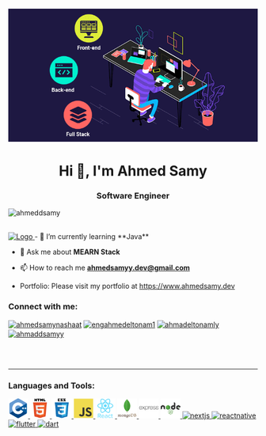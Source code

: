 <p align="center">
  <img src="https://raw.githubusercontent.com/R041T/R041T/main/fullstack.gif" alt="MasterHead">
</p>

<h1 align="center">Hi 👋, I'm Ahmed Samy</h1>
<h3 align="center">Software Engineer</h3>
<p align="left"> <img src="https://komarev.com/ghpvc/?username=ahmeddsamy&label=Profile%20views&color=0e75b6&style=flat" alt="ahmeddsamy" /> </p><br/>
 <a href="https://www.ahmedsamy.dev" target="_blank" rel="noopener noreferrer">
    <img src="https://www.ahmedsamy.dev/assets/logo.svg" alt="Logo" width="70">
  </a>
- 🌱 I’m currently learning **Java**

- 💬 Ask me about **MEARN Stack**

- 📫 How to reach me **ahmedsamyy.dev@gmail.com**

-  Portfolio: Please visit my portfolio at <a href="https://www.ahmedsamy.dev" target="_blank" rel="noopener noreferrer">https://www.ahmedsamy.dev</a>

<h3 align="left">Connect with me:</h3>
<p align="left">
<a href="https://linkedin.com/in/ahmedsamynashaat" target="blank"><img align="center" src="https://raw.githubusercontent.com/rahuldkjain/github-profile-readme-generator/master/src/images/icons/Social/linked-in-alt.svg" alt="ahmedsamynashaat" height="30" width="40" /></a>
<a href="https://www.hackerrank.com/engahmedeltonam1" target="blank"><img align="center" src="https://raw.githubusercontent.com/rahuldkjain/github-profile-readme-generator/master/src/images/icons/Social/hackerrank.svg" alt="engahmedeltonam1" height="30" width="40" /></a>
<a href="https://fb.com/ahmadeltonamly" target="blank"><img align="center" src="https://raw.githubusercontent.com/rahuldkjain/github-profile-readme-generator/master/src/images/icons/Social/facebook.svg" alt="ahmadeltonamly" height="30" width="40" /></a>
<a href="https://instagram.com/ahmaddsamyy" target="blank"><img align="center" src="https://raw.githubusercontent.com/rahuldkjain/github-profile-readme-generator/master/src/images/icons/Social/instagram.svg" alt="ahmaddsamyy" height="30" width="40" /></a>
</p> <br/> <br/>

---

<h3 align="left">Languages and Tools:</h3>
<p align="left">
<a href="https://www.w3schools.com/cpp/" target="_blank" rel="noreferrer"> <img src="https://raw.githubusercontent.com/devicons/devicon/master/icons/cplusplus/cplusplus-original.svg" alt="cplusplus" width="40" height="40"/> </a>
<a href="https://www.w3.org/html/" target="_blank" rel="noreferrer"> <img src="https://raw.githubusercontent.com/devicons/devicon/master/icons/html5/html5-original-wordmark.svg" alt="html5" width="40" height="40"/> </a>
<a href="https://www.w3schools.com/css/" target="_blank" rel="noreferrer"> <img src="https://raw.githubusercontent.com/devicons/devicon/master/icons/css3/css3-original-wordmark.svg" alt="css3" width="40" height="40"/> </a>
<a href="https://developer.mozilla.org/en-US/docs/Web/JavaScript" target="_blank" rel="noreferrer"> <img src="https://raw.githubusercontent.com/devicons/devicon/master/icons/javascript/javascript-original.svg" alt="javascript" width="40" height="40"/> </a>
<a href="https://reactjs.org/" target="_blank" rel="noreferrer"> <img src="https://raw.githubusercontent.com/devicons/devicon/master/icons/react/react-original-wordmark.svg" alt="react" width="40" height="40"/> </a>
<a href="https://www.mongodb.com/" target="_blank" rel="noreferrer"> <img src="https://raw.githubusercontent.com/devicons/devicon/master/icons/mongodb/mongodb-original-wordmark.svg" alt="mongodb" width="40" height="40"/> </a>
<a href="https://expressjs.com" target="_blank" rel="noreferrer"> <img src="https://raw.githubusercontent.com/devicons/devicon/master/icons/express/express-original-wordmark.svg" alt="express" width="40" height="40"/> </a>
<a href="https://nodejs.org" target="_blank" rel="noreferrer"> <img src="https://raw.githubusercontent.com/devicons/devicon/master/icons/nodejs/nodejs-original-wordmark.svg" alt="nodejs" width="40" height="40"/> </a>
<a href="https://nextjs.org/" target="_blank" rel="noreferrer"> <img src="https://cdn.worldvectorlogo.com/logos/nextjs-2.svg" alt="nextjs" width="40" height="40"/> </a>
<a href="https://reactnative.dev/" target="_blank" rel="noreferrer"> <img src="https://reactnative.dev/img/header_logo.svg" alt="reactnative" width="40" height="40"/> </a><a href="https://flutter.dev" target="_blank" rel="noreferrer"> <img src="https://www.vectorlogo.zone/logos/flutterio/flutterio-icon.svg" alt="flutter" width="40" height="40"/> </a><a href="https://dart.dev" target="_blank" rel="noreferrer"> <img src="https://www.vectorlogo.zone/logos/dartlang/dartlang-icon.svg" alt="dart" width="40" height="40"/> </a>
</p>
<br/>
